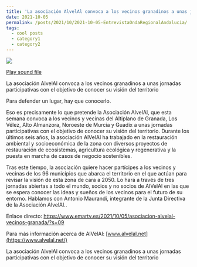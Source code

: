 ```yaml
---
title: 'La asociación AlvelAl convoca a los vecinos granadinos a unas jornadas participativas con el objetivo de conocer su visión del territorio. Entrevista Onda Regional Andalucia (Antonio Maurandi)'
date: 2021-10-05
permalink: /posts/2021/10/2021-10-05-EntrevistaOndaRegionalAndalucia/
tags:
  - cool posts
  - category1
  - category2
---
```


[![](https://amaurandi.github.io/files/iora3.png)](https://amaurandi.github.io/files/asociacion-alvelal-vecinos-granada-211005.mp3) <br> 

<a href="https://www.computerhope.com/jargon/m/example.mp3">Play sound file</a>

La asociación AlvelAl convoca a los vecinos granadinos a unas jornadas participativas con el objetivo de conocer su visión del territorio	 <br>

Para defender un lugar, hay que conocerlo. <br>

Eso es precisamente lo que pretende la Asociación AlvelAl, que esta semana convoca a los vecinos y vecinas del Altiplano de Granada, Los Vélez, Alto Almanzora, Noroeste de Murcia y Guadix a unas jornadas participativas con el objetivo de conocer su visión del territorio. Durante los últimos seis años, la asociación AlVelAl ha trabajado en la restauración ambiental y socioeconómica de la zona con diversos proyectos de restauración de ecosistemas, agricultura ecológica y regenerativa y la puesta en marcha de casos de negocio sostenibles. <br>

Tras este tiempo, la asociación quiere hacer partícipes a los vecinos y vecinas de los 96 municipios que abarca el territorio en el que actúan para revisar la visión de esta zona de cara a 2050. Lo hará a través de tres jornadas abiertas a todo el mundo, socios y no socios de AlVelAl en las que se espera conocer las ideas y sueños de los vecinos para el futuro de su entorno. Hablamos con Antonio Maurandi, integrante de la Junta Directiva de la Asociación AlvelAl.. <br>

Enlace directo: <https://www.emartv.es/2021/10/05/asociacion-alvelal-vecinos-granada/?s=09>


Para más información acerca de AlVelAl:  [www.alvelal.net](https://www.alvelal.net/)



La asociación AlvelAl convoca a los vecinos granadinos a unas jornadas participativas con el objetivo de conocer su visión del territorio	

